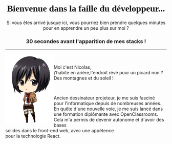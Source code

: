 
<h1 align="center">
 <span style="font-family: 'Delicious Handdrawn', cursive;"> Bienvenue dans la faille du développeur...</span>
</h1>

<p align="center"> 
 Si vous êtes arrivé jusque ici, vous pourriez bien prendre quelques minutes pour en apprendre un peu plus sur moi ?
</p>

<h3 align="center"> 
 30 secondes avant l'apparition de mes stacks ! 
</h3>

----------------
<img align="left" src="https://github.com/Thiebaultnicolas/Thiebaultnicolas/blob/main/mickasa%201.jpg" width="30%">

&nbsp;





<p> Moi c'est Nicolas, <br>
j'habite en arière,l'endroit révé pour un picard non ? Des montagnes et du soleil !</p>
&nbsp;
<p>Ancien dessinateur projeteur, je me suis fasciné<br> 
pour l'informatique depuis de nombreuses années.<br>
En quête d'une nouvelle voie, je me suis lancé dans<br>
une formation diplômante avec OpenClassrooms.<br>
Cela m'a permis de devenir autonome et d'avoir des bases<br>
solides dans le front-end web, avec une appétence<br>
pour la technologie React.</p>
  

